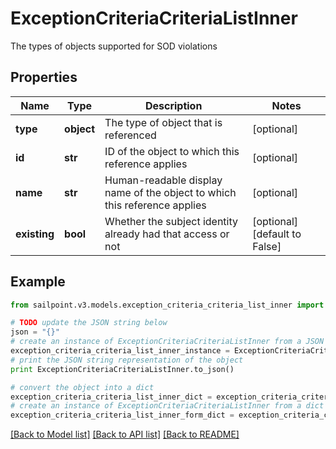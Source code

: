 # ExceptionCriteriaCriteriaListInner

The types of objects supported for SOD violations

## Properties

Name | Type | Description | Notes
------------ | ------------- | ------------- | -------------
**type** | **object** | The type of object that is referenced | [optional] 
**id** | **str** | ID of the object to which this reference applies | [optional] 
**name** | **str** | Human-readable display name of the object to which this reference applies | [optional] 
**existing** | **bool** | Whether the subject identity already had that access or not | [optional] [default to False]

## Example

```python
from sailpoint.v3.models.exception_criteria_criteria_list_inner import ExceptionCriteriaCriteriaListInner

# TODO update the JSON string below
json = "{}"
# create an instance of ExceptionCriteriaCriteriaListInner from a JSON string
exception_criteria_criteria_list_inner_instance = ExceptionCriteriaCriteriaListInner.from_json(json)
# print the JSON string representation of the object
print ExceptionCriteriaCriteriaListInner.to_json()

# convert the object into a dict
exception_criteria_criteria_list_inner_dict = exception_criteria_criteria_list_inner_instance.to_dict()
# create an instance of ExceptionCriteriaCriteriaListInner from a dict
exception_criteria_criteria_list_inner_form_dict = exception_criteria_criteria_list_inner.from_dict(exception_criteria_criteria_list_inner_dict)
```
[[Back to Model list]](../README.md#documentation-for-models) [[Back to API list]](../README.md#documentation-for-api-endpoints) [[Back to README]](../README.md)



